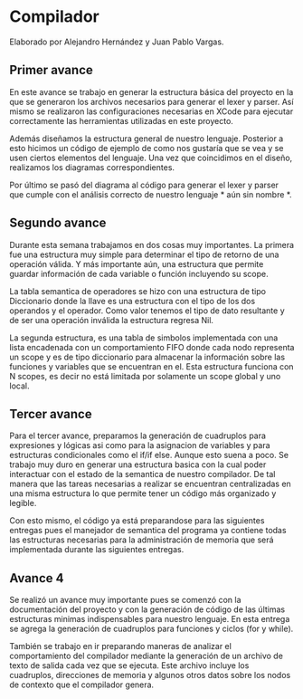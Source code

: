 # Compilador
Elaborado por Alejandro Hernández y Juan Pablo Vargas.

## Primer avance

En este avance se trabajo en generar la estructura básica del proyecto en la que se generaron los archivos necesarios para generar el lexer y parser. Así mismo se realizaron las configuraciones necesarias en XCode para ejecutar correctamente las herramientas utilizadas en este proyecto. 

Además diseñamos la estructura general de nuestro lenguaje. Posterior a esto hicimos un código de ejemplo de como nos gustaría que se vea y se usen ciertos elementos del lenguaje. Una vez que coincidimos en el diseño, realizamos los diagramas correspondientes.

Por último se pasó del diagrama al código para generar el lexer y parser que cumple con el análisis correcto de nuestro lenguaje * aún sin nombre *.

## Segundo avance

Durante esta semana trabajamos en dos cosas muy importantes. La primera fue una estructura muy simple para determinar el tipo de retorno de una operación válida. Y más importante aún, una estructura que permite guardar información de cada variable o función incluyendo su scope.

La tabla semantica de operadores se hizo con una estructura de tipo Diccionario donde la llave es una estructura con el tipo de los dos operandos y el operador. Como valor tenemos el tipo de dato resultante y de ser una operación inválida la estructura regresa Nil.

La segunda estructura, es una tabla de simbolos implementada con una lista encadenada con un comportamiento FIFO donde cada nodo representa un scope y es de tipo diccionario para almacenar la información sobre las funciones y variables que se encuentran en el. Esta estructura funciona con N scopes, es decir no está limitada por solamente un scope global y uno local.

## Tercer avance

Para el tercer avance, preparamos la generación de cuadruplos para expresiones y lógicas asi como para la asignacion de variables y para estructuras condicionales como el if/if else. Aunque esto suena a poco. Se trabajo muy duro en generar una estructura basica con la cual poder interactuar con el estado de la semantica de nuestro compilador. De tal manera que las tareas necesarias a realizar se encuentran centralizadas en una misma estructura lo que permite tener un código más organizado y legible. 

Con esto mismo, el código ya está preparandose para las siguientes entregas pues el manejador de semantica del programa ya contiene todas las estructuras necesarias para la administración de memoria que será implementada durante las siguientes entregas.

## Avance 4

Se realizó un avance muy importante pues se comenzó con la documentación del proyecto y con la generación de código de las últimas estructuras minimas indispensables para nuestro lenguaje. En esta entrega se agrega la generación de cuadruplos para funciones y ciclos (for y while). 

También se trabajo en ir preparando maneras de analizar el comportamiento del compilador mediante la generación de un archivo de texto de salida cada vez que se ejecuta. Este archivo incluye los cuadruplos, direcciones de memoria y algunos otros datos sobre los nodos de contexto que el compilador genera.
